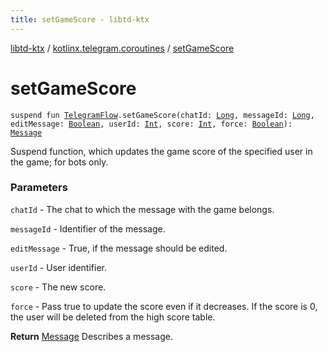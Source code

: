 ```yaml
---
title: setGameScore - libtd-ktx
---
```


[libtd-ktx](../index.html) / [kotlinx.telegram.coroutines](index.html) / [setGameScore](./set-game-score.html)

# setGameScore

`suspend fun `[`TelegramFlow`](../kotlinx.telegram.core/-telegram-flow/index.html)`.setGameScore(chatId: `[`Long`](https://kotlinlang.org/api/latest/jvm/stdlib/kotlin/-long/index.html)`, messageId: `[`Long`](https://kotlinlang.org/api/latest/jvm/stdlib/kotlin/-long/index.html)`, editMessage: `[`Boolean`](https://kotlinlang.org/api/latest/jvm/stdlib/kotlin/-boolean/index.html)`, userId: `[`Int`](https://kotlinlang.org/api/latest/jvm/stdlib/kotlin/-int/index.html)`, score: `[`Int`](https://kotlinlang.org/api/latest/jvm/stdlib/kotlin/-int/index.html)`, force: `[`Boolean`](https://kotlinlang.org/api/latest/jvm/stdlib/kotlin/-boolean/index.html)`): `[`Message`](https://tdlibx.github.io/td/docs/org/drinkless/td/libcore/telegram/TdApi/Message.html)

Suspend function, which updates the game score of the specified user in the game; for bots only.

### Parameters

`chatId` - The chat to which the message with the game belongs.

`messageId` - Identifier of the message.

`editMessage` - True, if the message should be edited.

`userId` - User identifier.

`score` - The new score.

`force` - Pass true to update the score even if it decreases. If the score is 0, the user will
be deleted from the high score table.

**Return**
[Message](https://tdlibx.github.io/td/docs/org/drinkless/td/libcore/telegram/TdApi/Message.html) Describes a message.

